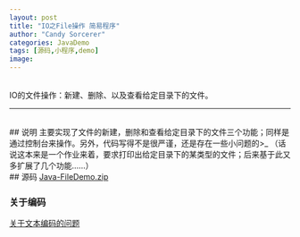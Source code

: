 ```yaml
---
layout: post
title: "IO之File操作 简易程序"
author: "Candy Sorcerer"
categories: JavaDemo
tags: [源码,小程序,demo]
image:
---
```


<br>
IO的文件操作：新建、删除、以及查看给定目录下的文件。

***

<br>
## 说明
主要实现了文件的新建，删除和查看给定目录下的文件三个功能；同样是通过控制台来操作。另外，代码写得不是很严谨，还是存在一些小问题的>_<!    

<br>
（话说这本来是一个作业来着，要求打印出给定目录下的某类型的文件；后来基于此又多扩展了几个功能......）

<br>
## 源码
<line>
<a href="{{ site.github.url }}/assets/code-java/Java-FileDemo.zip">Java-FileDemo.zip</a>
</line>

<br>

### 关于编码

<line>
<a href="{{ site.github.url }}/help/AboutCoding.html">关于文本编码的问题</a>
</line>

<br><br><br><br>

